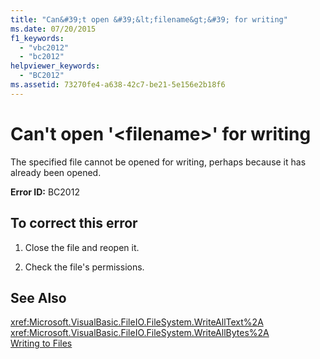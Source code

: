 ```yaml
---
title: "Can&#39;t open &#39;&lt;filename&gt;&#39; for writing"
ms.date: 07/20/2015
f1_keywords: 
  - "vbc2012"
  - "bc2012"
helpviewer_keywords: 
  - "BC2012"
ms.assetid: 73270fe4-a638-42c7-be21-5e156e2b18f6
---
```

# Can&#39;t open &#39;&lt;filename&gt;&#39; for writing
The specified file cannot be opened for writing, perhaps because it has already been opened.  
  
 **Error ID:** BC2012  
  
## To correct this error  
  
1. Close the file and reopen it.  
  
2. Check the file's permissions.  
  
## See Also  
 <xref:Microsoft.VisualBasic.FileIO.FileSystem.WriteAllText%2A>  
 <xref:Microsoft.VisualBasic.FileIO.FileSystem.WriteAllBytes%2A>  
 [Writing to Files](../../../visual-basic/developing-apps/programming/drives-directories-files/writing-to-files.md)

